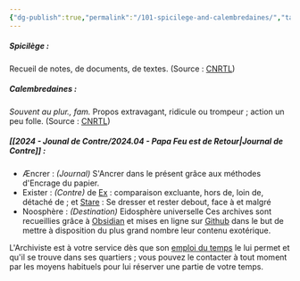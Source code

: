 ```yaml
---
{"dg-publish":true,"permalink":"/101-spicilege-and-calembredaines/","tags":["gardenEntry"],"created":"2024-04-08T12:06:16.607+02:00","updated":"2024-05-01T19:10:16.769+02:00"}
---
```


##### Spicilège :
Recueil de notes, de documents, de textes.
(Source : [CNRTL](https://www.cnrtl.fr/definition/spicil%C3%A8ge))
##### Calembredaines :
_Souvent au plur., fam._ Propos extravagant, ridicule ou trompeur ; action un peu folle.
(Source : [CNRTL](https://www.cnrtl.fr/definition/Calembredaine))
##### [[2024 - Jounal de Contre/2024.04 - Papa Feu est de Retour\|Journal de Contre]] :
- Æncrer : *(Journal)*
  S'Ancrer dans le présent grâce aux méthodes d'Encrage du papier.
- Exister : *(Contre)*
  de [Ex](https://fr.m.wiktionary.org/wiki/%E1%BC%94%CE%BE%CF%89#grc) : comparaison excluante, hors de, loin de, détaché de ;
  et [Stare](https://fr.m.wiktionary.org/wiki/sto#la) : Se dresser et rester debout, face à et malgré
- Noosphère : *(Destination)*
  Eidosphère universelle
Ces archives sont recueillies grâce à [Obsidian](https://obsidian.md) et mises en ligne sur [Github](https://github.com) dans le but de mettre à disposition du plus grand nombre leur contenu exotérique.

L'Archiviste est à votre service dès que son [emploi du temps](https://calendar.google.com/calendar/u/0?cid=cm9tdXJleUBnbWFpbC5jb20) le lui permet et qu'il se trouve dans ses quartiers ; vous pouvez le contacter à tout moment par les moyens habituels pour lui réserver une partie de votre temps.
